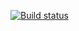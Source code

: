 [![Build status](https://ci.appveyor.com/api/projects/status/rloep1up4s68vx06?svg=true)](https://ci.appveyor.com/project/Relict26/patterns-2)
